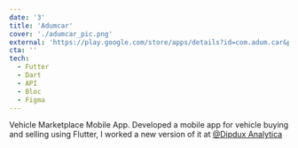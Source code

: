```yaml
---
date: '3'
title: 'Adumcar'
cover: './adumcar_pic.png'
external: 'https://play.google.com/store/apps/details?id=com.adum.car&pcampaignid=web_share'
cta: ''
tech:
  - Futter
  - Dart
  - API
  - Bloc
  - Figma
---
```


Vehicle Marketplace Mobile App.
Developed a mobile app for vehicle buying and selling using Flutter, I worked a new version of it at 
[@Dipdux Analytica](https://www.linkedin.com/company/dipduxanalytica/posts/?feedView=all)